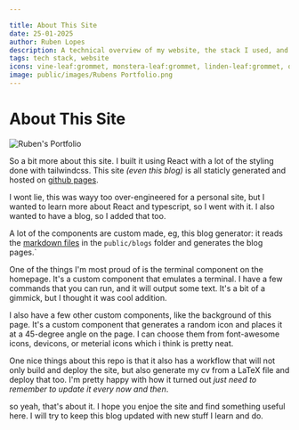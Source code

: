 ```yaml
---

title: About This Site
date: 25-01-2025
author: Ruben Lopes  
description: A technical overview of my website, the stack I used, and what you can expect to find here.  
tags: tech stack, website 
icons: vine-leaf:grommet, monstera-leaf:grommet, linden-leaf:grommet, oak-leaf:grommet, maple-leaf:grommet, ginkgo-leaf:grommet, falling-leaf:grommet, chestnut-leaf:grommet, solid-leaf:grommet, zigzag-leaf:grommet, leaf-skeleton:grommet, leaf-swirl:grommet, flamed-leaf:grommet, curled-leaf:grommet
image: public/images/Rubens Portfolio.png
---
```


# About This Site

<img src="/images/Rubens Portfolio.png" alt="Ruben's Portfolio">

So a bit more about this site. I built it using React with a lot of the styling done with tailwindcss. This site *(even this blog)* is all staticly generated and hosted on [github pages](https://github.com/ru4en/portfolio).

I wont lie, this was wayy too over-engineered for a personal site, but I wanted to learn more about React and typescript, so I went with it. I also wanted to have a blog, so I added that too.

A lot of the components are custom made, eg, this blog generator: it reads the [markdown files](blogs/25-01-2025-about-this-site.md) in the `public/blogs` folder and generates the blog pages.`

One of the things I'm most proud of is the terminal component on the homepage. It's a custom component that emulates a terminal. I have a few commands that you can run, and it will output some text. It's a bit of a gimmick, but I thought it was cool addition.

I also have a few other custom components, like the background of this page. It's a custom component that generates a random icon and places it at a 45-degree angle on the page. I can choose them from font-awesome icons, devicons, or meterial icons which i think is pretty neat.

One nice things about this repo is that it also has a workflow that will not only build and deploy the site, but also generate my cv from a LaTeX file and deploy that too. I'm pretty happy with how it turned out *just need to remember to update it every now and then*.

so yeah, that's about it. I hope you enjoe the site and find something useful here. I will try to keep this blog updated with new stuff I learn and do.